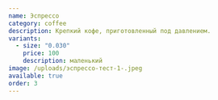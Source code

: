 ```yaml
---
name: Эспрессо
category: coffee
description: Крепкий кофе, приготовленный под давлением.
variants:
  - size: "0.030"
    price: 100
    description: маленький
image: /uploads/эспрессо-тест-1-.jpeg
available: true
order: 3
---
```

